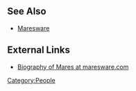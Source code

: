 ## See Also

- [Maresware](Maresware "wikilink")

## External Links

- [Biography of Mares at
  maresware.com](http://www.maresware.com/maresware/about_danmares.htm)

[Category:People](Category:People "wikilink")
